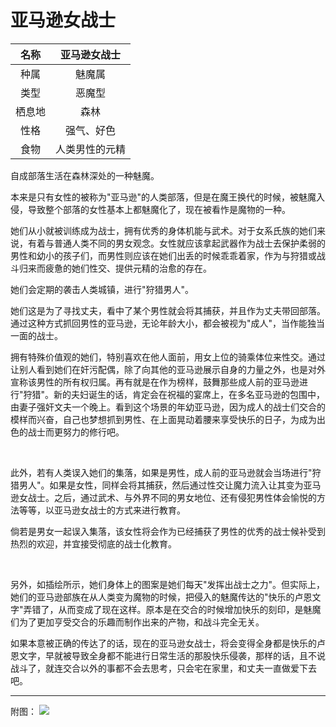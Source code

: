 # 亚马逊女战士

|名称|亚马逊女战士|
|:-:|:-:|
|种属|魅魔属|
|类型|恶魔型|
|栖息地|森林|
|性格|强气、好色|
|食物|人类男性的元精|

自成部落生活在森林深处的一种魅魔。

本来是只有女性的被称为"亚马逊"的人类部落，但是在魔王换代的时候，被魅魔入侵，导致整个部落的女性基本上都魅魔化了，现在被看怍是魔物的一种。

她们从小就被训练成为战士，拥有优秀的身体机能与武术。对于女系氏族的她们来说，有着与普通人类不同的男女观念。女性就应该拿起武器作为战士去保护柔弱的男性和幼小的孩子们，而男性则应该在她们出丢的时候乖乖着家，作为与狩猎或战斗归来而疲惫的她们性交、提供元精的治愈的存在。

她们会定期的袭击人类城镇，进行"狩猎男人"。

她们这是为了寻找丈夫，看中了某个男性就会将其捕获，并且作为丈夫带回部落。通过这种方式抓回男性的亚马逊，无论年龄大小，都会被视为"成人"，当作能独当一面的战士。

拥有特殊价值观的她们，特别喜欢在他人面前，用女上位的骑乘体位来性交。通过让别人看到她们在奸污配偶，除了向其他的亚马逊展示自身的力量之外，也是对外宣称该男性的所有权归属。再有就是在作为榜样，鼓舞那些成人前的亚马逊进行"狩猎"。新的夫妇诞生的话，肯定会在祝福的宴席上，在多名亚马逊的包围中，由妻子强奸文夫一个晚上。看到这个场景的年幼亚马逊，因为成人的战士们交合的模样而兴奋，自己也梦想抓到男性、在上面晃动着腰来享受快乐的日子，为成为出色的战士而更努力的修行吧。

<br>

此外，若有人类误入她们的集落，如果是男性，成人前的亚马逊就会当场进行"狩猎男人"。如果是女性，同样会将其捕获，然后通过性交让魔力流入让其变为亚马逊女战士。之后，通过武术、与外界不同的男女地位、还有侵犯男性体会愉悦的方法等等，以亚马逊女战士的方式来进行教育。

倘若是男女一起误入集落，该女性将会作为已经捕获了男性的优秀的战士候补受到热烈的欢迎，并宜接受彻底的战士化教育。

<br>

另外，如插绘所示，她们身体上的图案是她们每天"发挥出战士之力"。但实际上，她们的亚马逊部族在从人类变为魔物的时候，把侵入的魅魔传达的"快乐的卢恩文字"弄错了，从而变成了现在这样。原本是在交合的时候增加快乐的刻印，是魅魔们为了更加亨受交合的乐趣而制作出来的产物，和战斗完全无关。

如果本意被正确的传达了的话，现在的亚马逊女战士，将会变得全身都是快乐的卢恩文字，早就被导致全身都不能进行日常生活的那股快乐侵袭，那样的话，且不说战斗了，就连交合以外的事都不会去思考，只会宅在家里，和丈夫一直做爱下去吧。

---

附图： ![](img/魔物娘图鉴I/104-105亚马逊女战士.jpg)
